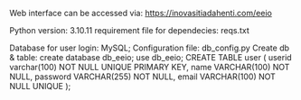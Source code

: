 Web interface can be accessed via: https://inovasitiadahenti.com/eeio

Python version: 3.10.11
requirement file for dependecies: reqs.txt

Database for user login: MySQL; 
    Configuration file: db_config.py
    Create db & table:
        create database db_eeio;
        use db_eeio;
        CREATE TABLE user (
            userid varchar(100) NOT NULL UNIQUE PRIMARY KEY,
            name VARCHAR(100) NOT NULL,
            password VARCHAR(255) NOT NULL,
            email VARCHAR(100) NOT NULL UNIQUE
        );
